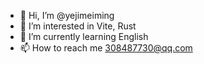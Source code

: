 - 👋 Hi, I’m @yejimeiming
- 👀 I’m interested in Vite, Rust
- 🌱 I’m currently learning English
- 📫 How to reach me 308487730@qq.com

<!--
- 👋 Hi, I’m @yejimeiming
- 👀 I’m interested in ...
- 🌱 I’m currently learning ...
- 💞️ I’m looking to collaborate on ...
- 📫 How to reach me ...
-->

<!---
yejimeiming/yejimeiming is a ✨ special ✨ repository because its `README.md` (this file) appears on your GitHub profile.
You can click the Preview link to take a look at your changes.
--->
